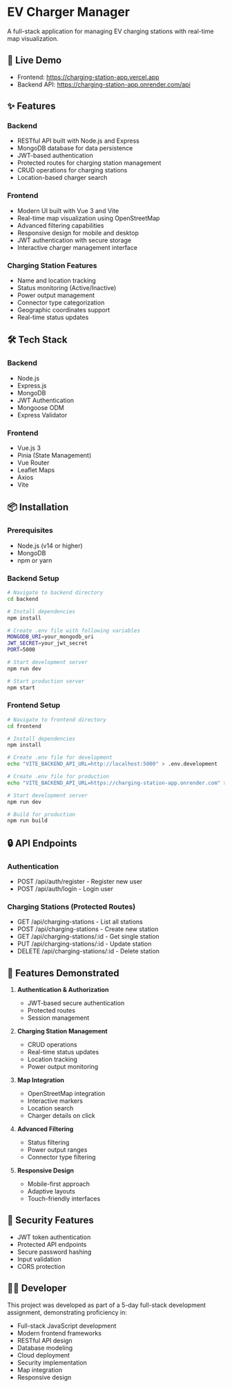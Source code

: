 # EV Charger Manager

A full-stack application for managing EV charging stations with real-time map visualization.

## 🚀 Live Demo

- Frontend: https://charging-station-app.vercel.app
- Backend API: https://charging-station-app.onrender.com/api

## ✨ Features

### Backend
- RESTful API built with Node.js and Express
- MongoDB database for data persistence
- JWT-based authentication
- Protected routes for charging station management
- CRUD operations for charging stations
- Location-based charger search

### Frontend
- Modern UI built with Vue 3 and Vite
- Real-time map visualization using OpenStreetMap
- Advanced filtering capabilities
- Responsive design for mobile and desktop
- JWT authentication with secure storage
- Interactive charger management interface

### Charging Station Features
- Name and location tracking
- Status monitoring (Active/Inactive)
- Power output management
- Connector type categorization
- Geographic coordinates support
- Real-time status updates

## 🛠️ Tech Stack

### Backend
- Node.js
- Express.js
- MongoDB
- JWT Authentication
- Mongoose ODM
- Express Validator

### Frontend
- Vue.js 3
- Pinia (State Management)
- Vue Router
- Leaflet Maps
- Axios
- Vite

## 📦 Installation

### Prerequisites
- Node.js (v14 or higher)
- MongoDB
- npm or yarn

### Backend Setup
```bash
# Navigate to backend directory
cd backend

# Install dependencies
npm install

# Create .env file with following variables
MONGODB_URI=your_mongodb_uri
JWT_SECRET=your_jwt_secret
PORT=5000

# Start development server
npm run dev

# Start production server
npm start
```

### Frontend Setup
```bash
# Navigate to frontend directory
cd frontend

# Install dependencies
npm install

# Create .env file for development
echo "VITE_BACKEND_API_URL=http://localhost:5000" > .env.development

# Create .env file for production
echo "VITE_BACKEND_API_URL=https://charging-station-app.onrender.com" > .env.production

# Start development server
npm run dev

# Build for production
npm run build
```

## 🔒 API Endpoints

### Authentication
- POST /api/auth/register - Register new user
- POST /api/auth/login - Login user

### Charging Stations (Protected Routes)
- GET /api/charging-stations - List all stations
- POST /api/charging-stations - Create new station
- GET /api/charging-stations/:id - Get single station
- PUT /api/charging-stations/:id - Update station
- DELETE /api/charging-stations/:id - Delete station

## 📱 Features Demonstrated

1. **Authentication & Authorization**
   - JWT-based secure authentication
   - Protected routes
   - Session management

2. **Charging Station Management**
   - CRUD operations
   - Real-time status updates
   - Location tracking
   - Power output monitoring

3. **Map Integration**
   - OpenStreetMap integration
   - Interactive markers
   - Location search
   - Charger details on click

4. **Advanced Filtering**
   - Status filtering
   - Power output ranges
   - Connector type filtering
   

5. **Responsive Design**
   - Mobile-first approach
   - Adaptive layouts
   - Touch-friendly interfaces

## 🔐 Security Features

- JWT token authentication
- Protected API endpoints
- Secure password hashing
- Input validation
- CORS protection


## 👨‍💻 Developer

This project was developed as part of a 5-day full-stack development assignment, demonstrating proficiency in:
- Full-stack JavaScript development
- Modern frontend frameworks
- RESTful API design
- Database modeling
- Cloud deployment
- Security implementation
- Map integration
- Responsive design


